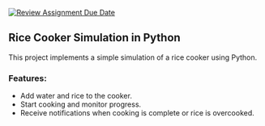 [![Review Assignment Due Date](https://classroom.github.com/assets/deadline-readme-button-24ddc0f5d75046c5622901739e7c5dd533143b0c8e959d652212380cedb1ea36.svg)](https://classroom.github.com/a/PHq8Kfj_)

## Rice Cooker Simulation in Python

This project implements a simple simulation of a rice cooker using Python.

### Features:

* Add water and rice to the cooker.
* Start cooking and monitor progress.
* Receive notifications when cooking is complete or rice is overcooked.
